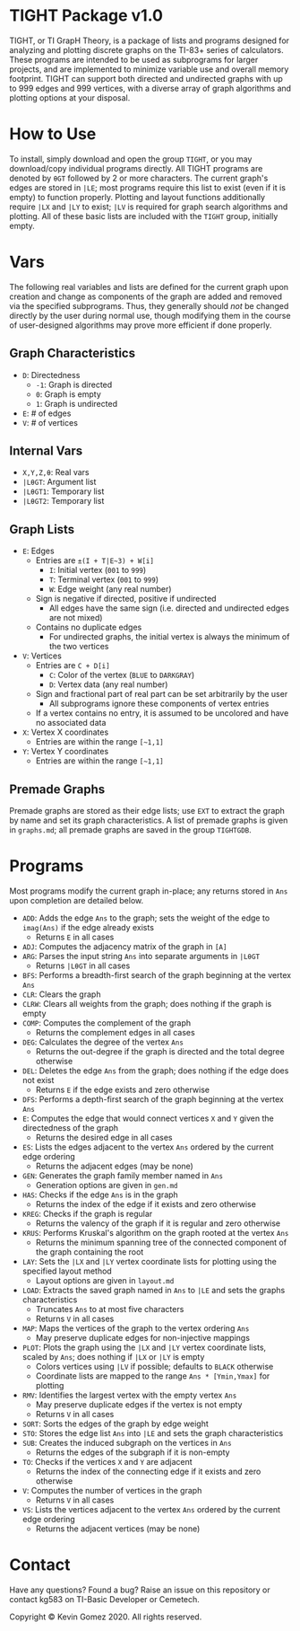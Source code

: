 # TIGHT Package v1.0
TIGHT, or TI GrapH Theory, is a package of lists and programs designed for analyzing and plotting discrete graphs on the TI-83+ series of calculators. These programs are intended to be used as subprograms for larger projects, and are implemented to minimize variable use and overall memory footprint. TIGHT can support both directed and undirected graphs with up to 999 edges and 999 vertices, with a diverse array of graph algorithms and plotting options at your disposal.

# How to Use

To install, simply download and open the group `TIGHT`, or you may download/copy individual programs directly. All TIGHT programs are denoted by `θGT` followed by 2 or more characters. The current graph's edges are stored in `|LE`; most programs require this list to exist (even if it is empty) to function properly. Plotting and layout functions additionally require `|LX` and `|LY` to exist; `|LV` is required for graph search algorithms and plotting. All of these basic lists are included with the `TIGHT` group, initially empty.

# Vars
The following real variables and lists are defined for the current graph upon creation and change as components of the graph are added and removed via the specified subprograms. Thus, they generally should _not_ be changed directly by the user during normal use, though modifying them in the course of user-designed algorithms may prove more efficient if done properly.

## Graph Characteristics
* `D`: Directedness
	* `-1`: Graph is directed
	* `0`: Graph is empty
	* `1`: Graph is undirected
* `E`: # of edges
* `V`: # of vertices

## Internal Vars
* `X,Y,Z,θ`: Real vars
* `|LθGT`: Argument list
* `|LθGT1`: Temporary list
* `|LθGT2`: Temporary list

## Graph Lists
* `E`: Edges
	* Entries are `±(I + T|E~3) + W[i]`
		* `I`: Initial vertex (`001` to `999`)
		* `T`: Terminal vertex (`001` to `999`)
		* `W`: Edge weight (any real number)
	* Sign is negative if directed, positive if undirected
		* All edges have the same sign (i.e. directed and undirected edges are not mixed)
	* Contains no duplicate edges
		* For undirected graphs, the initial vertex is always the minimum of the two vertices
* `V`: Vertices
	* Entries are `C + D[i]`
		* `C`: Color of the vertex (`BLUE` to `DARKGRAY`)
		* `D`: Vertex data (any real number)
	* Sign and fractional part of real part can be set arbitrarily by the user
		* All subprograms ignore these components of vertex entries
	* If a vertex contains no entry, it is assumed to be uncolored and have no associated data
* `X`: Vertex X coordinates
	* Entries are within the range `[~1,1]`
* `Y`: Vertex Y coordinates
	* Entries are within the range `[~1,1]`

## Premade Graphs
Premade graphs are stored as their edge lists; use `EXT` to extract the graph by name and set its graph characteristics.
A list of premade graphs is given in `graphs.md`; all premade graphs are saved in the group `TIGHTGDB`.

# Programs
Most programs modify the current graph in-place; any returns stored in `Ans` upon completion are detailed below.
* `ADD`: Adds the edge `Ans` to the graph; sets the weight of the edge to `imag(Ans)` if the edge already exists
	* Returns `E` in all cases
* `ADJ`: Computes the adjacency matrix of the graph in `[A]`
* `ARG`: Parses the input string `Ans` into separate arguments in `|LθGT`
	* Returns `|LθGT` in all cases
* `BFS`: Performs a breadth-first search of the graph beginning at the vertex `Ans`
* `CLR`: Clears the graph
* `CLRW`: Clears all weights from the graph; does nothing if the graph is empty
* `COMP`: Computes the complement of the graph
	* Returns the complement edges in all cases
* `DEG`: Calculates the degree of the vertex `Ans`
	* Returns the out-degree if the graph is directed and the total degree otherwise
* `DEL`: Deletes the edge `Ans` from the graph; does nothing if the edge does not exist
  	* Returns `E` if the edge exists and zero otherwise
* `DFS`: Performs a depth-first search of the graph beginning at the vertex `Ans`
* `E`: Computes the edge that would connect vertices `X` and `Y` given the directedness of the graph
	* Returns the desired edge in all cases
* `ES`: Lists the edges adjacent to the vertex `Ans` ordered by the current edge ordering
	* Returns the adjacent edges (may be none)
* `GEN`: Generates the graph family member named in `Ans`
	* Generation options are given in `gen.md`
* `HAS`: Checks if the edge `Ans` is in the graph
	* Returns the index of the edge if it exists and zero otherwise
* `KREG`: Checks if the graph is regular
	* Returns the valency of the graph if it is regular and zero otherwise
* `KRUS`: Performs Kruskal's algorithm on the graph rooted at the vertex `Ans`
	* Returns the minimum spanning tree of the connected component of the graph containing the root
* `LAY`: Sets the `|LX` and `|LY` vertex coordinate lists for plotting using the specified layout method
	* Layout options are given in `layout.md`
* `LOAD`: Extracts the saved graph named in `Ans` to `|LE` and sets the graphs characteristics
	* Truncates `Ans` to at most five characters
	* Returns `V` in all cases
* `MAP`: Maps the vertices of the graph to the vertex ordering `Ans`
	* May preserve duplicate edges for non-injective mappings
* `PLOT`: Plots the graph using the `|LX` and `|LY` vertex coordinate lists, scaled by `Ans`; does nothing if `|LX` or `|LY` is empty
	* Colors vertices using `|LV` if possible; defaults to `BLACK` otherwise
	* Coordinate lists are mapped to the range `Ans * [Ymin,Ymax]` for plotting
* `RMV`: Identifies the largest vertex with the empty vertex `Ans`
	* May preserve duplicate edges if the vertex is not empty
	* Returns `V` in all cases
* `SORT`: Sorts the edges of the graph by edge weight
* `STO`: Stores the edge list `Ans` into `|LE` and sets the graph characteristics
* `SUB`: Creates the induced subgraph on the vertices in `Ans`
	* Returns the edges of the subgraph if it is non-empty
* `TO`: Checks if the vertices `X` and `Y` are adjacent
	* Returns the index of the connecting edge if it exists and zero otherwise
* `V`: Computes the number of vertices in the graph
	* Returns `V` in all cases
* `VS`: Lists the vertices adjacent to the vertex `Ans` ordered by the current edge ordering
	* Returns the adjacent vertices (may be none)

# Contact
Have any questions? Found a bug?
Raise an issue on this repository or contact kg583 on TI-Basic Developer or Cemetech.

Copyright © Kevin Gomez 2020. All rights reserved.
